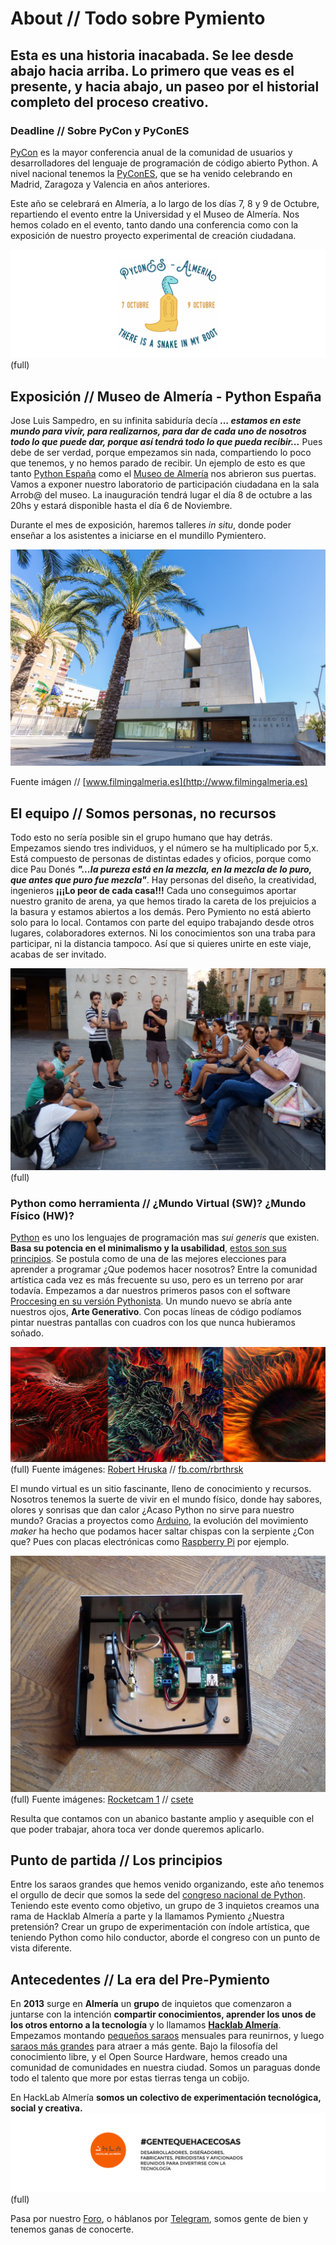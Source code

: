 # About // Todo sobre Pymiento

## Esta es una historia inacabada. Se lee desde abajo hacia arriba. Lo primero que veas es el presente, y hacia abajo, un paseo por el historial completo del proceso creativo.

### Deadline // Sobre PyCon y PyConES

[PyCon](http://www.pycon.org/) es la mayor conferencia anual de la comunidad de usuarios y desarrolladores del lenguaje de programación de código abierto Python. A nivel nacional tenemos la [PyConES](), que se ha venido celebrando en Madrid, Zaragoza y Valencia en años anteriores.

Este año se celebrará en Almería, a lo largo de los días 7, 8 y 9 de Octubre, repartiendo el evento entre la Universidad y el Museo de Almería. Nos hemos colado en el evento, tanto dando una conferencia como con la exposición de nuestro proyecto experimental de creación ciudadana.

![Pycones 2016 Almería](pycones.png)(full)

## Exposición // Museo de Almería - Python España

Jose Luis Sampedro, en su infinita sabiduría decía **_... estamos en este mundo para vivir, para realizarnos, para dar de cada uno de nosotros todo lo que puede dar, porque así tendrá todo lo que pueda recibir..._** Pues debe de ser verdad, porque empezamos sin nada, compartiendo lo poco que tenemos, y no hemos parado de recibir. Un ejemplo de esto es que tanto [Python España](http://www.es.python.org/) como el [Museo de Almería](http://www.museosdeandalucia.es/cultura/museos/MAL/) nos abrieron sus puertas. Vamos a exponer nuestro laboratorio de participación ciudadana en la sala Arrob@ del museo. La inauguración tendrá lugar el día 8 de octubre a las 20hs y estará disponible hasta el día 6 de Noviembre.

Durante el mes de exposición, haremos talleres _in situ_, donde poder enseñar a los asistentes a iniciarse en el mundillo Pymientero.

![Museo de Almería](museo.png)

Fuente imágen // [www.filmingalmeria.es](http://www.filmingalmeria.es)

## El equipo // Somos personas, no recursos

Todo esto no sería posible sin el grupo humano que hay detrás. Empezamos siendo tres individuos, y el número se ha multiplicado por 5,x. Está compuesto de personas de distintas edades y oficios, porque como dice Pau Donés **_"...la pureza está en la mezcla, en la mezcla de lo puro, que antes que puro fue mezcla"_**. Hay personas del diseño, la creatividad, ingenieros **¡¡¡Lo peor de cada casa!!!** Cada uno conseguimos aportar nuestro granito de arena, ya que hemos tirado la careta de los prejuicios a la basura y estamos abiertos a los demás. Pero Pymiento no está abierto solo para lo local. Contamos con parte del equipo trabajando desde otros lugares, colaboradores externos. Ni los conocimientos son una traba para participar, ni la distancia tampoco. Así que si quieres unirte en este viaje, acabas de ser invitado.  

![Equipo](equipo.jpg)(full)

### Python como herramienta // ¿Mundo Virtual (SW)? ¿Mundo Físico (HW)?

[Python](https://www.python.org/) es uno los lenguajes de programación mas *sui generis* que existen. **Basa su potencia en el minimalismo y la usabilidad**, [estos son sus principios](https://www.python.org/dev/peps/pep-0020/). Se postula como de una de las mejores elecciones para aprender a programar ¿Que podemos hacer nosotros? Entre la comunidad artística cada vez es más frecuente su uso, pero es un terreno por arar todavía. Empezamos a dar nuestros primeros pasos con el software [Proccesing en su versión Pythonista](http://py.processing.org/). Un mundo nuevo se abría ante nuestros ojos, **Arte Generativo**. Con pocas líneas de código podíamos pintar nuestras pantallas con cuadros con los que nunca hubieramos soñado.

![Generative Art](genart.jpg)(full)
Fuente imágenes: [Robert Hruska](https://instagy.com/user/rbrthrsk) // [fb.com/rbrthrsk](https://www.facebook.com/rbrthrsk)

El mundo virtual es un sitio fascinante, lleno de conocimiento y recursos. Nosotros tenemos la suerte de vivir en el mundo físico, donde hay sabores, olores y sonrisas que dan calor ¿Acaso Python no sirve para nuestro mundo? Gracias a proyectos como [Arduino](https://www.arduino.cc/), la evolución del movimiento *maker* ha hecho que podamos hacer saltar chispas con la serpiente ¿Con que? Pues con placas electrónicas como [Raspberry Pi](https://www.raspberrypi.org/blog/) por ejemplo.

![Raspberry Pi](rpi.jpg)(full)
Fuente imágenes: [Rocketcam 1](https://www.flickr.com/photos/csete/14307618084/in/album-72157644517281737/) // [csete](https://www.flickr.com/photos/csete/albums/72157644517281737/with/14121544478/)

Resulta que contamos con un abanico bastante amplio y asequible con el que poder trabajar, ahora toca ver donde queremos aplicarlo.

## Punto de partida // Los principios

Entre los saraos grandes que hemos venido organizando, este año tenemos el orgullo de decir que somos la sede del [congreso nacional de Python](http://2016.es.pycon.org/es/). Teniendo este evento como objetivo, un grupo de 3 inquietos creamos una rama de Hacklab Almería a parte y la llamamos Pymiento ¿Nuestra pretensión? Crear un grupo de experimentación con índole artística, que teniendo Python como hilo conductor, aborde el congreso con un punto de vista diferente.

## Antecedentes // La era del Pre-Pymiento

En **2013** surge en **Almería** un **grupo** de inquietos que comenzaron a juntarse con la intención **compartir conocimientos, aprender los unos de los otros entorno a la tecnología** y lo llamamos **[Hacklab Almería](hacklabalmeria.net)**. Empezamos montando [pequeños saraos](http://hacklabalmeria.net/actividades/) mensuales para reunirnos, y luego [saraos más grandes](http://elhackaton.com/2015/) para atraer a más gente. Bajo la filosofía del conocimiento libre, y el Open Source Hardware, hemos creado una comunidad de comunidades en nuestra ciudad. Somos un paraguas donde todo el talento que more por estas tierras tenga un cobijo.

En HackLab Almería **somos un colectivo de experimentación tecnológica, social y creativa.**
![HackLab_Almería](hacklab.png)(full)

Pasa por nuestro [Foro](https://foro.hacklabalmeria.net/), o háblanos por [Telegram](https://telegram.me/joinchat/AFGSKT5buk53IvM55CUsSQ), somos gente de bien y tenemos ganas de conocerte.
